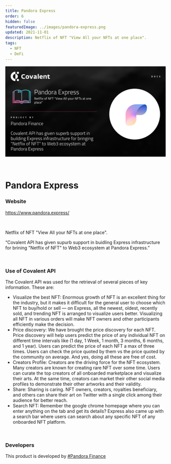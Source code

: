 ```yaml
---
title: Pandora Express
order: 6
hidden: false
featuredImage: ../images/pandora-express.png
updated: 2021-11-01
description: Netflix of NFT "View All your NFTs at one place".
tags:
  - NFT
  - DeFi
---
```


![TXN Wallet Banner](../images/pandora-express.png)

&nbsp;
# Pandora Express

### Website
https://www.pandora.express/

&nbsp;

Netflix of NFT "View All your NFTs at one place".

<Aside>

“Covalent API has given supurb support in buidling Express infrastructure for brining "Netflix of NFT" to Web3 ecosystem at Pandora Express.”

</Aside>

&nbsp;
### Use of Covalent API
The Covalent API was used for the retrieval of several pieces of key information. These are:

- Visualize the best NFT: Enormous growth of NFT is an excellent thing for the industry, but it makes it difficult for the general user to choose which NFT to buy/hold or sell — on Express, all the newest, oldest, recently sold, and trending NFT is arranged to visualize users better. Visualizing all NFT in various orders will make NFT owners and other participants efficiently make the decision.
- Price discovery: We have brought the price discovery for each NFT. Price discovery will help users predict the price of any individual NFT on different time intervals like (1 day, 1 Week, 1 month, 3 months, 6 months, and 1 year). Users can predict the price of each NFT a max of three times. Users can check the price quoted by them vs the price quoted by the community on average. And yes, doing all these are free of cost.
- Creators Profile: Creators are the driving force for the NFT ecosystem. Many creators are known for creating rare NFT over some time. Users can curate the top creators of all onboarded marketplace and visualize their arts. At the same time, creators can market their other social media profiles to demonstrate their other artworks and their validity.
- Share: Sharing is caring. NFT owners, creators, royalties beneficiary, and others can share their art on Twitter with a single click among their audience for better reach.
- Search NFT: Remember the google chrome homepage where you can enter anything on the tab and get its details? Express also came up with a search bar where users can search about any specific NFT of any onboarded NFT platform.

&nbsp;
### Developers

This product is developed by [#Pandora Finance](https://pandora.finance/)